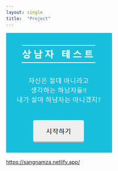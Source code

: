 ```yaml
---
layout: single
title:  "Project"
---
```




![상남자](../images/2021-03-21-13/상남자.PNG)

https://sangnamza.netlify.app/

